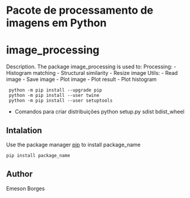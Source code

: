 # Pacote de processamento de imagens em Python


# image_processing
Description.
The package image_processing is used to:
  Processing:
      - Histogram matching
      - Structural similarity
      - Resize image
  Utils:
      - Read image
      - Save image
      - Plot image
      - Plot result
      - Plot histogram


     python -m pip install --upgrade pip
     python -m pip install --user twine
     python -m pip install --user setuptools

   - Comandos para criar distribuições
     python setup.py sdist bdist_wheel

## Intalation
Use the package manager [pip](https://pip.pypa.io/em/stable) to install package_name

```bash
pip install package_name
```

## Author 
Emeson Borges
